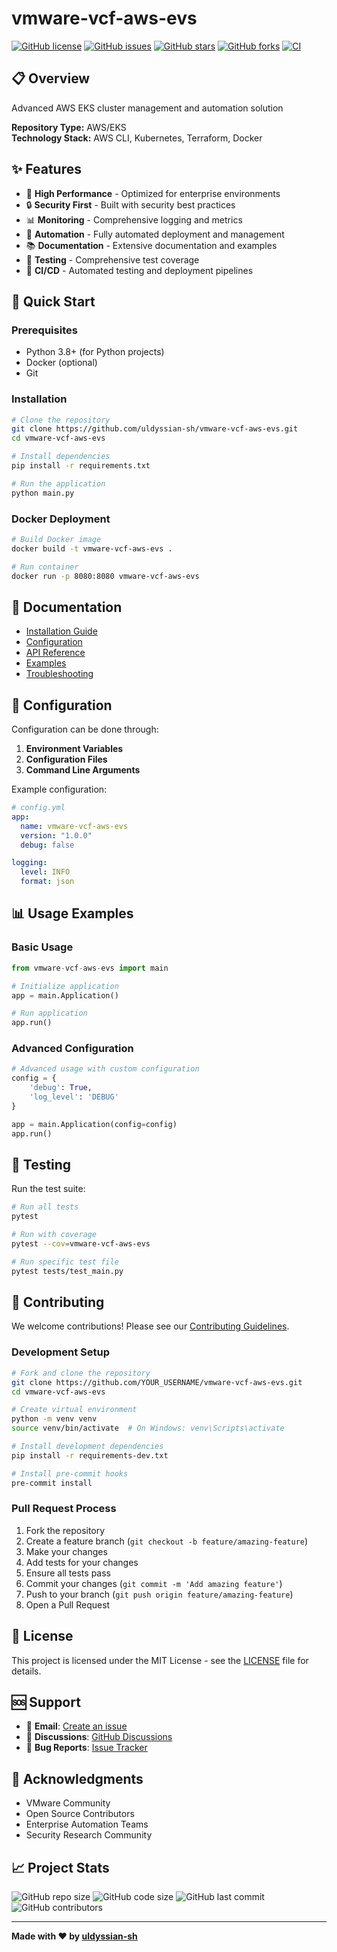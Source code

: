# vmware-vcf-aws-evs

[![GitHub license](https://img.shields.io/github/license/uldyssian-sh/vmware-vcf-aws-evs)](https://github.com/uldyssian-sh/vmware-vcf-aws-evs/blob/main/LICENSE)
[![GitHub issues](https://img.shields.io/github/issues/uldyssian-sh/vmware-vcf-aws-evs)](https://github.com/uldyssian-sh/vmware-vcf-aws-evs/issues)
[![GitHub stars](https://img.shields.io/github/stars/uldyssian-sh/vmware-vcf-aws-evs)](https://github.com/uldyssian-sh/vmware-vcf-aws-evs/stargazers)
[![GitHub forks](https://img.shields.io/github/forks/uldyssian-sh/vmware-vcf-aws-evs)](https://github.com/uldyssian-sh/vmware-vcf-aws-evs/network)
[![CI](https://github.com/uldyssian-sh/vmware-vcf-aws-evs/workflows/CI/badge.svg)](https://github.com/uldyssian-sh/vmware-vcf-aws-evs/actions)

## 📋 Overview

Advanced AWS EKS cluster management and automation solution

**Repository Type:** AWS/EKS  
**Technology Stack:** AWS CLI, Kubernetes, Terraform, Docker

## ✨ Features

- 🚀 **High Performance** - Optimized for enterprise environments
- 🔒 **Security First** - Built with security best practices
- 📊 **Monitoring** - Comprehensive logging and metrics
- 🔧 **Automation** - Fully automated deployment and management
- 📚 **Documentation** - Extensive documentation and examples
- 🧪 **Testing** - Comprehensive test coverage
- 🔄 **CI/CD** - Automated testing and deployment pipelines

## 🚀 Quick Start

### Prerequisites

- Python 3.8+ (for Python projects)
- Docker (optional)
- Git

### Installation

```bash
# Clone the repository
git clone https://github.com/uldyssian-sh/vmware-vcf-aws-evs.git
cd vmware-vcf-aws-evs

# Install dependencies
pip install -r requirements.txt

# Run the application
python main.py
```

### Docker Deployment

```bash
# Build Docker image
docker build -t vmware-vcf-aws-evs .

# Run container
docker run -p 8080:8080 vmware-vcf-aws-evs
```

## 📖 Documentation

- [Installation Guide](docs/installation.md)
- [Configuration](docs/configuration.md)
- [API Reference](docs/api.md)
- [Examples](examples/)
- [Troubleshooting](docs/troubleshooting.md)

## 🔧 Configuration

Configuration can be done through:

1. **Environment Variables**
2. **Configuration Files**
3. **Command Line Arguments**

Example configuration:

```yaml
# config.yml
app:
  name: vmware-vcf-aws-evs
  version: "1.0.0"
  debug: false

logging:
  level: INFO
  format: json
```

## 📊 Usage Examples

### Basic Usage

```python
from vmware-vcf-aws-evs import main

# Initialize application
app = main.Application()

# Run application
app.run()
```

### Advanced Configuration

```python
# Advanced usage with custom configuration
config = {
    'debug': True,
    'log_level': 'DEBUG'
}

app = main.Application(config=config)
app.run()
```

## 🧪 Testing

Run the test suite:

```bash
# Run all tests
pytest

# Run with coverage
pytest --cov=vmware-vcf-aws-evs

# Run specific test file
pytest tests/test_main.py
```

## 🤝 Contributing

We welcome contributions! Please see our [Contributing Guidelines](CONTRIBUTING.md).

### Development Setup

```bash
# Fork and clone the repository
git clone https://github.com/YOUR_USERNAME/vmware-vcf-aws-evs.git
cd vmware-vcf-aws-evs

# Create virtual environment
python -m venv venv
source venv/bin/activate  # On Windows: venv\Scripts\activate

# Install development dependencies
pip install -r requirements-dev.txt

# Install pre-commit hooks
pre-commit install
```

### Pull Request Process

1. Fork the repository
2. Create a feature branch (`git checkout -b feature/amazing-feature`)
3. Make your changes
4. Add tests for your changes
5. Ensure all tests pass
6. Commit your changes (`git commit -m 'Add amazing feature'`)
7. Push to your branch (`git push origin feature/amazing-feature`)
8. Open a Pull Request

## 📄 License

This project is licensed under the MIT License - see the [LICENSE](LICENSE) file for details.

## 🆘 Support

- 📧 **Email**: [Create an issue](https://github.com/uldyssian-sh/vmware-vcf-aws-evs/issues/new)
- 💬 **Discussions**: [GitHub Discussions](https://github.com/uldyssian-sh/vmware-vcf-aws-evs/discussions)
- 🐛 **Bug Reports**: [Issue Tracker](https://github.com/uldyssian-sh/vmware-vcf-aws-evs/issues)

## 🙏 Acknowledgments

- VMware Community
- Open Source Contributors
- Enterprise Automation Teams
- Security Research Community

## 📈 Project Stats

![GitHub repo size](https://img.shields.io/github/repo-size/uldyssian-sh/vmware-vcf-aws-evs)
![GitHub code size](https://img.shields.io/github/languages/code-size/uldyssian-sh/vmware-vcf-aws-evs)
![GitHub last commit](https://img.shields.io/github/last-commit/uldyssian-sh/vmware-vcf-aws-evs)
![GitHub contributors](https://img.shields.io/github/contributors/uldyssian-sh/vmware-vcf-aws-evs)

---

**Made with ❤️ by [uldyssian-sh](https://github.com/uldyssian-sh)**
